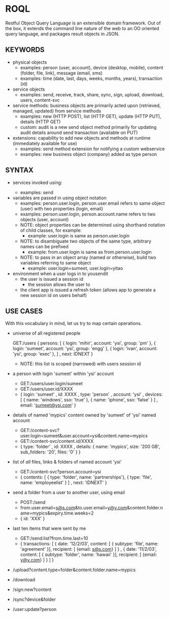 ROQL
====
Restful Object Query Language is an extensible domain framework. Out of the box, it extends the command line nature of the web to an OO oriented query language, and packages result objects in JSON.

KEYWORDS
--------
- physical objects
  - examples: person (user, account), device (desktop, mobile), content (folder, file, link), message (email, sms)
  - examples: time (date, last, days, weeks, months, years), transaction (id)
- service objects
  - examples: send, receive, track, share, sync, sign, upload, download, users, content-svc
- service methods: business objects are primarily acted upon (retrieved, managed, updated) from service methods
  - examples: new (HTTP POST), list (HTTP GET), update (HTTP PUT), details (HTTP GET)
  - custom: audit is a new send object method primarily for updating audit details around send transaction (available on PUT)
- extensions: capability to add new objects and methods at runtime (immediately available for use)
  - examples: send method extension for notifying a custom webservice
  - examples: new business object (company) added as type person

SYNTAX
------
- services invoked using: <service name>
  - examples: send
- variables are passed in using object notation
  - examples: person.user.login, person.user.email refers to same object (user) with two properties (login, email)
  - examples: person.user.login, person.account.name refers to two objects (user, account)
  - NOTE: object properties can be determined using shorthand notation of child classes, for example:
    - example: user.login is same as person.user.login
  - NOTE: to disambiguate two objects of the same type, arbitrary names can be prefixed
    - example: from.user.login is same as from.person.user.login
  - NOTE: to pass in an object array (named or otherwise), build two variables referring to same object
    - example: user.login=sumeet, user.login=yitao 
- environment when a user logs in to yousendit
  - the user is issued a session id
    - the session allows the user to 
  - the client app is issued a refresh token (allows app to generate a new session id on users behalf)

USE CASES
---------
With this vocabulary in mind, let us try to map certain operations.

  - universe of all registered people

    GET:/users
    {
        persons: 
          [
            { login: 'mihir', account: 'ysi', group: 'pm' },
            { login: 'sumeet', account: 'ysi', group: 'engg' },
            { login: 'ivan', account: 'ysi', group: 'exec' },
          ] 
      , next: IDNEXT
    }

    - NOTE: this list is scoped (narrowed) with users session id
  - a person with login 'sumeet' within 'ysi' account
    - GET:/users/user.login/sumeet
    - GET:/users/user.id/XXXX
    - {
          login: 'sumeet'
        , id: XXXX
        , type: 'person'
        , account: 'ysi'
        , devices: [ { name: 'windows', sso: 'true' }, { name: 'iphone', sso: 'false' } ]
        , email: 'sumeet@ysi.com'
      }
  - details of named 'mypics' content owned by 'sumeet' of 'ysi' named account
    - GET:/content-svc?user.login=sumeet&user.account=ysi&content.name=mypics
    - GET:/content-svc/content.id/XXXX
    - {
          type: 'folder'
        , id: XXXX
        , details: { name: 'mypics', size: '200 GB', sub_folders: '20', files: '0' }
      }
  - list of *all* files, links & folders of named account 'ysi'
    - GET:/content-svc?person.account=ysi
    - {
          contents: 
                 [
                  { type: 'folder', name: 'partnerships'},
                  { type: 'file', name: 'employeelist' }
                 ] 
        , next: 'IDNEXT'
      }
  - send a folder from a user to another user, using email
    - POST:/send
    - from.user.email=s@s.com&to.user.email=y@y.com&content.folder.name=mypics&expiry.time.weeks=2
    - {
        id: 'XXX'
      }
  - last ten items that were sent by me
    - GET:/send:list?from.time.last=10
    - {
        transactions: 
          [
              { date: '12/2/03', content: [ { subtype: 'file', name: 'agreement' }], recipient: [ {email: s@s.com} ] }
            , { date: '11/2/03', content: [ { subtype: 'folder', name: 'hawaii' }], recipient: [ {email: y@y.com} ] }
          ]
      }
  - /upload?content.type=folder&content.folder.name=mypics
  - /download
  - /sign:new?content
  - /sync?device&folder
  - /user:update?person
